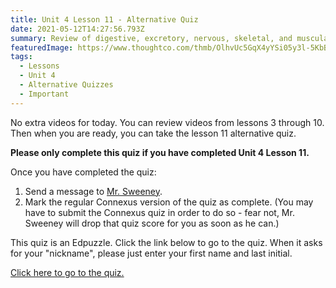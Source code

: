 ```yaml
---
title: Unit 4 Lesson 11 - Alternative Quiz
date: 2021-05-12T14:27:56.793Z
summary: Review of digestive, excretory, nervous, skeletal, and muscular systems.
featuredImage: https://www.thoughtco.com/thmb/OlhvUc5GqX4yYSi05y3l-5KbBII=/1735x976/smart/filters:no_upscale()/human-body-systems-illustration-944672566-5c45045946e0fb0001b18c41.jpg
tags:
  - Lessons
  - Unit 4
  - Alternative Quizzes
  - Important
---
```


No extra videos for today. You can review videos from lessons 3 through 10. Then when you are ready, you can take [](https://edpuzzle.com/assignments/609be8d8c9bd6f4129cd86dc/watch)the lesson 11 alternative quiz.

**Please only complete this quiz if you have completed Unit 4 Lesson 11.**

Once you have completed the quiz:

1. Send a message to [Mr. Sweeney](https://www.connexus.com/webmail?Hide-on-homeHeader=true/#/composemessage?idWebuser=2786770).
2. Mark the regular Connexus version of the quiz as complete. (You may have to submit the Connexus quiz in order to do so - fear not, Mr. Sweeney will drop that quiz score for you as soon as he can.)

This quiz is an Edpuzzle. Click the link below to go to the quiz. When it asks for your "nickname", please just enter your first name and last initial.

[Click here to go to the quiz.](https://edpuzzle.com/assignments/609be8d8c9bd6f4129cd86dc/watch)
